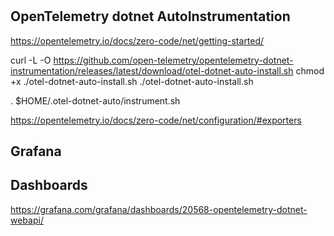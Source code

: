 # 

## OpenTelemetry dotnet AutoInstrumentation

https://opentelemetry.io/docs/zero-code/net/getting-started/

curl -L -O https://github.com/open-telemetry/opentelemetry-dotnet-instrumentation/releases/latest/download/otel-dotnet-auto-install.sh
chmod +x ./otel-dotnet-auto-install.sh
./otel-dotnet-auto-install.sh

. $HOME/.otel-dotnet-auto/instrument.sh


https://opentelemetry.io/docs/zero-code/net/configuration/#exporters


## Grafana

## Dashboards

https://grafana.com/grafana/dashboards/20568-opentelemetry-dotnet-webapi/

